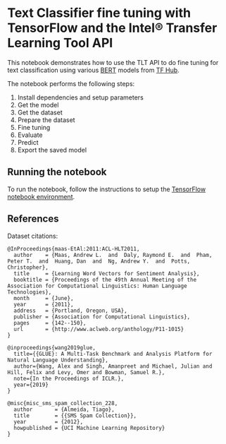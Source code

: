 # Text Classifier fine tuning with TensorFlow and the Intel® Transfer Learning Tool API

This notebook demonstrates how to use the TLT API to do fine tuning for
text classification using various [BERT](https://arxiv.org/abs/1810.04805) models
from [TF Hub](https://tfhub.dev).

The notebook performs the following steps:
1. Install dependencies and setup parameters
1. Get the model
1. Get the dataset
1. Prepare the dataset
1. Fine tuning
1. Evaluate
1. Predict
1. Export the saved model

## Running the notebook

To run the notebook, follow the instructions to setup the [TensorFlow notebook environment](/notebooks/setup.md#tensorflow-environment).

## References

Dataset citations:
```
@InProceedings{maas-EtAl:2011:ACL-HLT2011,
  author    = {Maas, Andrew L.  and  Daly, Raymond E.  and  Pham, Peter T.  and  Huang, Dan  and  Ng, Andrew Y.  and  Potts, Christopher},
  title     = {Learning Word Vectors for Sentiment Analysis},
  booktitle = {Proceedings of the 49th Annual Meeting of the Association for Computational Linguistics: Human Language Technologies},
  month     = {June},
  year      = {2011},
  address   = {Portland, Oregon, USA},
  publisher = {Association for Computational Linguistics},
  pages     = {142--150},
  url       = {http://www.aclweb.org/anthology/P11-1015}
}

@inproceedings{wang2019glue,
  title={{GLUE}: A Multi-Task Benchmark and Analysis Platform for Natural Language Understanding},
  author={Wang, Alex and Singh, Amanpreet and Michael, Julian and Hill, Felix and Levy, Omer and Bowman, Samuel R.},
  note={In the Proceedings of ICLR.},
  year={2019}
}

@misc{misc_sms_spam_collection_228,
  author       = {Almeida, Tiago},
  title        = {{SMS Spam Collection}},
  year         = {2012},
  howpublished = {UCI Machine Learning Repository}
}
```
